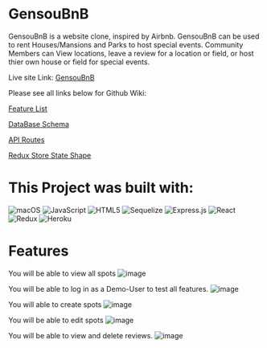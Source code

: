 # GensouBnB
GensouBnB is a website clone, inspired by Airbnb. GensouBnB can be used to rent Houses/Mansions and Parks to host special events.
Community Members can View locations, leave a review for a location or field, or host thier own house or field for special events.

Live site Link: [GensouBnB](https://gensou-bnb.onrender.com)


Please see all links below for Github Wiki:

[Feature List](https://github.com/KeenanPayne504/Api-Project-Air-BnB/wiki/Feature-list)

[DataBase Schema](https://github.com/KeenanPayne504/Api-Project-Air-BnB/wiki/Database-Schema)

[API Routes](https://github.com/KeenanPayne504/Api-Project-Air-BnB/wiki/API-Documentation)

[Redux Store State Shape](https://github.com/KeenanPayne504/Api-Project-Air-BnB/wiki/Redux-Store-Shape)









 # This Project was built with:
 ![macOS](https://img.shields.io/badge/mac%20os-000000?style=for-the-badge&logo=macos&logoColor=F0F0F0)
![JavaScript](https://img.shields.io/badge/javascript-%23323330.svg?style=for-the-badge&logo=javascript&logoColor=%23F7DF1E)
![HTML5](https://img.shields.io/badge/html5-%23E34F26.svg?style=for-the-badge&logo=html5&logoColor=white)
![Sequelize](https://img.shields.io/badge/Sequelize-52B0E7?style=for-the-badge&logo=Sequelize&logoColor=white)
![Express.js](https://img.shields.io/badge/express.js-%23404d59.svg?style=for-the-badge&logo=express&logoColor=%2361DAFB)
![React](https://img.shields.io/badge/react-%2320232a.svg?style=for-the-badge&logo=react&logoColor=%2361DAFB)
![Redux](https://img.shields.io/badge/redux-%23593d88.svg?style=for-the-badge&logo=redux&logoColor=white)
![Heroku](https://img.shields.io/badge/Render-H-green)

# Features
You will be able to view all spots
![image](https://user-images.githubusercontent.com/102884954/208383888-3406a277-e5be-4e60-bb75-f7b889287b60.png)

You will be able to log in as a Demo-User to test all features.
![image](https://user-images.githubusercontent.com/102884954/208384706-c22eabe5-aa4f-49df-a7b6-4c18bc51052d.png)

You will able to create spots
![image](https://user-images.githubusercontent.com/102884954/208384794-bec3f105-1c2d-4300-be80-08852deda1f6.png)

You will be able to edit spots
![image](https://user-images.githubusercontent.com/102884954/208384890-30b76212-6092-4740-a3e4-5dcf15f50aa1.png)

You will be able to view and delete reviews.
![image](https://user-images.githubusercontent.com/102884954/208385115-f9f6fa27-8f5b-4c4d-a24e-71f6d1ac85ba.png)
